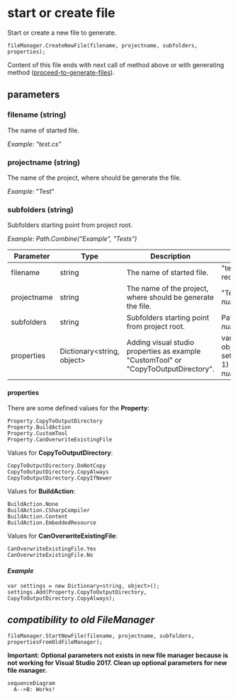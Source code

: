 # start or create file

Start or create a new file to generate.

```
fileManager.CreateNewFile(filename, projectname, subfolders, properties);
```

Content of this file ends with next call of method above or with generating method ([proceed-to-generate-files](proceed-to-generate-files.md)).

## parameters

### filename (string)

The name of started file.

*Example: "test.cs"*

### projectname (string)

The name of the project, where should be generate the file.

*Example*: "Test"

### subfolders (string)

Subfolders starting point from project root.

*Example: Path.Combine("Example", "Tests")*

| Parameter   | Type                       | Description                                                  | Exmaple/Value                                                |
| ----------- | -------------------------- | ------------------------------------------------------------ | ------------------------------------------------------------ |
| filename    | string                     | The name of started file.                                    | "test.cs"<br />required value, should NOT BE *null*          |
| projectname | string                     | The name of the project, where should be generate the file.  | "Test.Business"<br />*null* = project name of current project |
| subfolders  | string                     | Subfolders starting point from project root.                 | Path.Combine("Example", "Tests")<br />*null* = root of project |
| properties  | Dictionary<string, object> | Adding visual studio properties as example "CustomTool" or "CopyToOutputDirectory". | var settings = new Dictionary<string, object>();<br />settings.Add("CopyToOutputDirectory", 1)<br />*null* = no properties set |

#### properties

There are some defined values for the **Property**:

```
Property.CopyToOutputDirectory
Property.BuildAction
Property.CustomTool 
Property.CanOverwriteExistingFile
```

Values for **CopyToOutputDirectory**:

```
CopyToOutputDirectory.DoNotCopy
CopyToOutputDirectory.CopyAlways
CopyToOutputDirectory.CopyIfNewer
```

Values for **BuildAction**:

```
BuildAction.None
BuildAction.CSharpCompiler
BuildAction.Content
BuildAction.EmbeddedResource
```

Values for **CanOverwriteExistingFile**:

```
CanOverwriteExistingFile.Yes
CanOverwriteExistingFile.No
```

#### *Example* 

```
var settings = new Dictionary<string, object>();
settings.Add(Property.CopyToOutputDirectory, CopyToOutputDirectory.CopyAlways);
```

## *compatibility to old FileManager*

```
fileManager.StartNewFile(filename, projectname, subfolders, propertiesFromOldFileManager);
```

**Important: Optional parameters not exists in new file manager because is not working for Visual Studio 2017. Clean up optional parameters for new file manager.**

```mermaid
sequenceDiagram
  A-->B: Works!
```
